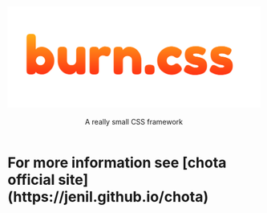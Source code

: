 <p align="center">
<img src="https://raw.githubusercontent.com/gascore/burn.css/master/docs/logo.svg" />
<br><br>
A really small CSS framework
<br><br>

<h1>
    For more information see [chota official site](https://jenil.github.io/chota)
</h1>